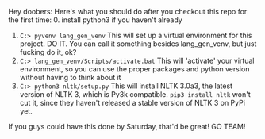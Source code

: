 Hey doobers:
Here's what you should do after you checkout this repo for the first time:
0. install python3 if you haven't already
1. `C:> pyvenv lang_gen_venv`
    This will set up a virtual environment for this project. DO IT. You can call it something besides lang_gen_venv, but just fucking do it, ok?
2. `C:> lang_gen_venv/Scripts/activate.bat`
    This will 'activate' your virtual environment, so you can use the proper packages and python version without having to think about it
3. `C:> python3 nltk/setup.py`
    This will install NLTK 3.0a3, the latest version of NLTK 3, which is Py3k compatible. `pip3 install nltk` won't cut it, since they haven't released a stable version of NLTK 3 on PyPi yet.

If you guys could have this done by Saturday, that'd be great! GO TEAM!
